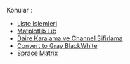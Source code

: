 Konular :

 - [Liste Islemleri](3_Liste_Islemleri.md)
 - [Matplotlib Lib](4_Matplotlib_Lib.md)
 - [Daire Karalama ve Channel Sifirlama](1_Daire_Karalama_ve_Channel_Sifirlama.md)
 - [Convert to Gray BlackWhite](2_Convert_to_Gray_BlackWhite.md)
 - [Sprace Matrix](7_Sprace_Matrix.md)



<!-- To Do :
2 resim arasindaki fark
 Find Center
  Reshape
resize image using mask 4x4
 -->
